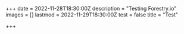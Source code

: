 +++
date = 2022-11-28T18:30:00Z
description = "Testing Forestry.io"
images = []
lastmod = 2022-11-29T18:30:00Z
test = false
title = "Test"

+++
